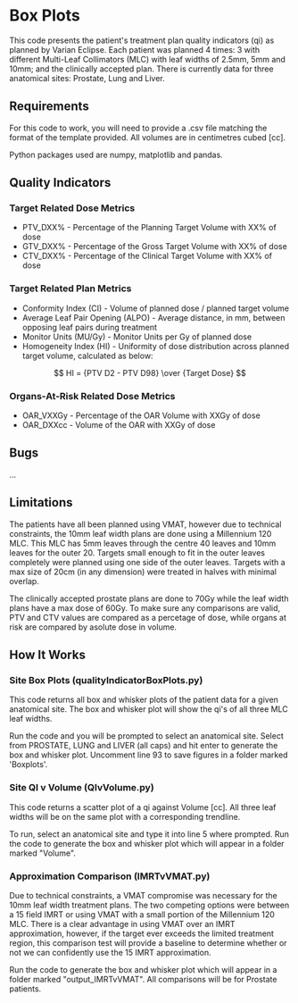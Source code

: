 # Box Plots
This code presents the patient's treatment plan quality indicators (qi) as planned by Varian Eclipse. Each patient was planned 4 times: 3 with different Multi-Leaf Collimators (MLC) with leaf widths of 2.5mm, 5mm and 10mm; and the clinically accepted plan. There is currently data for three anatomical sites: Prostate, Lung and Liver.

## Requirements
For this code to work, you will need to provide a .csv file matching the format of the template provided. All volumes are in centimetres cubed [cc].

Python packages used are numpy, matplotlib and pandas.

## Quality Indicators
### Target Related Dose Metrics
* PTV_DXX% - Percentage of the Planning Target Volume with XX% of dose
* GTV_DXX% - Percentage of the Gross Target Volume with XX% of dose
* CTV_DXX% - Percentage of the Clinical Target Volume with XX% of dose

### Target Related Plan Metrics
* Conformity Index (CI) - Volume of planned dose / planned target volume
* Average Leaf Pair Opening (ALPO) - Average distance, in mm, between opposing leaf pairs during treatment
* Monitor Units (MU/Gy) - Monitor Units per Gy of planned dose
* Homogeneity Index (HI) - Uniformity of dose distribution across planned target volume, calculated as below: 

$$ HI = {PTV D2 - PTV D98} \over {Target Dose} $$

### Organs-At-Risk Related Dose Metrics
* OAR_VXXGy - Percentage of the OAR Volume with XXGy of dose
* OAR_DXXcc - Volume of the OAR with XXGy of dose

## Bugs
...

## Limitations
The patients have all been planned using VMAT, however due to technical constraints, the 10mm leaf width plans are done using a Millennium 120 MLC. This MLC has 5mm leaves through the centre 40 leaves and 10mm leaves for the outer 20. Targets small enough to fit in the outer leaves completely were planned using one side of the outer leaves. Targets with a max size of 20cm (in any dimension) were treated in halves with minimal overlap.

The clinically accepted prostate plans are done to 70Gy while the leaf width plans have a max dose of 60Gy. To make sure any comparisons are valid, PTV and CTV values are compared as a percetage of dose, while organs at risk are compared by asolute dose in volume.

## How It Works
### Site Box Plots (qualityIndicatorBoxPlots.py)
This code returns all box and whisker plots of the patient data for a given anatomical site. The box and whisker plot will show the qi's of all three MLC leaf widths.

Run the code and you will be prompted to select an anatomical site. Select from PROSTATE, LUNG and LIVER (all caps) and hit enter to generate the box and whisker plot. Uncomment line 93 to save figures in a folder marked 'Boxplots'.

### Site QI v Volume (QIvVolume.py)
This code returns a scatter plot of a qi against Volume [cc]. All three leaf widths will be on the same plot with a corresponding trendline.

To run, select an anatomical site and type it into line 5 where prompted. Run the code to generate the box and whisker plot which will appear in a folder marked "Volume".

### Approximation Comparison (IMRTvVMAT.py)
Due to technical constraints, a VMAT compromise was necessary for the 10mm leaf width treatment plans. The two competing options were between a 15 field IMRT or using VMAT with a small portion of the Millennium 120 MLC. There is a clear advantage in using VMAT over an IMRT approximation, however, if the target ever exceeds the limited treatment region, this comparison test will provide a baseline to determine whether or not we can confidently use the 15 IMRT approximation.

Run the code to generate the box and whisker plot which will appear in a folder marked "output_IMRTvVMAT". All comparisons will be for Prostate patients.
